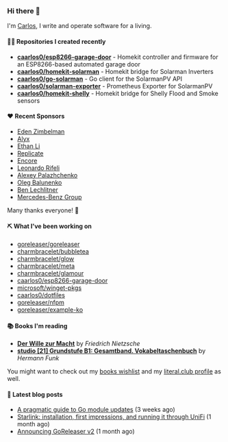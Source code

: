 ### Hi there 👋

I'm [Carlos](https://caarlos0.dev), I write and operate software for a living.

#### 👨‍💻 Repositories I created recently
- **[caarlos0/esp8266-garage-door](https://github.com/caarlos0/esp8266-garage-door)** - Homekit controller and firmware for an ESP8266-based automated garage door
- **[caarlos0/homekit-solarman](https://github.com/caarlos0/homekit-solarman)** - Homekit bridge for Solarman Inverters
- **[caarlos0/go-solarman](https://github.com/caarlos0/go-solarman)** - Go client for the SolarmanPV API
- **[caarlos0/solarman-exporter](https://github.com/caarlos0/solarman-exporter)** - Prometheus Exporter for SolarmanPV
- **[caarlos0/homekit-shelly](https://github.com/caarlos0/homekit-shelly)** - Homekit bridge for Shelly Flood and Smoke sensors


#### ❤️ Recent Sponsors
- [Eden Zimbelman](https://github.com/zimeg)
- [Alyx](https://github.com/AlyxPink)
- [Ethan Li](https://github.com/ethanjli)
- [Replicate](https://github.com/replicate)
- [Encore](https://github.com/encoredev)
- [Leonardo Rifeli](https://github.com/leonardorifeli)
- [Alexey Palazhchenko](https://github.com/AlekSi)
- [Oleg Balunenko](https://github.com/obalunenko)
- [Ben Lechlitner](https://github.com/asphaltbuffet)
- [Mercedes-Benz Group](https://github.com/mercedes-benz)

Many thanks everyone! 🙏

#### ⛏️ What I've been working on

- [goreleaser/goreleaser](https://github.com/goreleaser/goreleaser)
- [charmbracelet/bubbletea](https://github.com/charmbracelet/bubbletea)
- [charmbracelet/glow](https://github.com/charmbracelet/glow)
- [charmbracelet/meta](https://github.com/charmbracelet/meta)
- [charmbracelet/glamour](https://github.com/charmbracelet/glamour)
- [caarlos0/esp8266-garage-door](https://github.com/caarlos0/esp8266-garage-door)
- [microsoft/winget-pkgs](https://github.com/microsoft/winget-pkgs)
- [caarlos0/dotfiles](https://github.com/caarlos0/dotfiles)
- [goreleaser/nfpm](https://github.com/goreleaser/nfpm)
- [goreleaser/example-ko](https://github.com/goreleaser/example-ko)

#### 📚 Books I'm reading
- **[Der Wille zur Macht](https://literal.club/caarlos0/book/friedrich-nietzsche-der-wille-zur-macht-5cvbc)** by _Friedrich Nietzsche_
- **[studio [21] Grundstufe B1: Gesamtband. Vokabeltaschenbuch](https://literal.club/caarlos0/book/hermann-funk-studio-21-grundstufe-b1-gesamtband-vokabeltaschenbuch-goh4l)** by _Hermann Funk_

You might want to check out my
[books wishlist](https://www.amazon.com.br/hz/wishlist/ls/EB8P7VS717SV)
and my [literal.club profile](https://literal.club/caarlos0) as well.

#### 📄 Latest blog posts
- [A pragmatic guide to Go module updates](https://carlosbecker.com/posts/pragmatic-gomod-bump/) (3 weeks ago)
- [Starlink: installation, first impressions, and running it through UniFi](https://carlosbecker.com/posts/starlink-unifi/) (1 month ago)
- [Announcing GoReleaser v2](https://carlosbecker.com/posts/goreleaser-v2/) (1 month ago)
